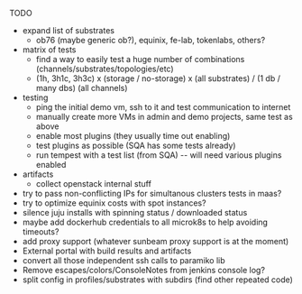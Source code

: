 
TODO

- expand list of substrates
    - ob76 (maybe generic ob?), equinix, fe-lab, tokenlabs, others?
- matrix of tests
    - find a way to easily test a huge number of combinations (channels/substrates/topologies/etc)
    - (1h, 3h1c, 3h3c) x (storage / no-storage) x (all substrates) / (1 db / many dbs) (all channels)
- testing
    - ping the initial demo vm, ssh to it and test communication to internet
    - manually create more VMs in admin and demo projects, same test as above
    - enable most plugins (they usually time out enabling)
    - test plugins as possible (SQA has some tests already)
    - run tempest with a test list (from SQA) -- will need various plugins enabled
- artifacts
    - collect openstack internal stuff
- try to pass non-conflicting IPs for simultanous clusters tests in maas?
- try to optimize equinix costs with spot instances?
- silence juju installs with spinning status / downloaded status
- maybe add dockerhub credentials to all microk8s to help avoiding timeouts?
- add proxy support (whatever sunbeam proxy support is at the moment)
- External portal with build results and artifacts
- convert all those independent ssh calls to paramiko lib
- Remove escapes/colors/ConsoleNotes from jenkins console log?
- split config in profiles/substrates with subdirs (find other repeated code)
